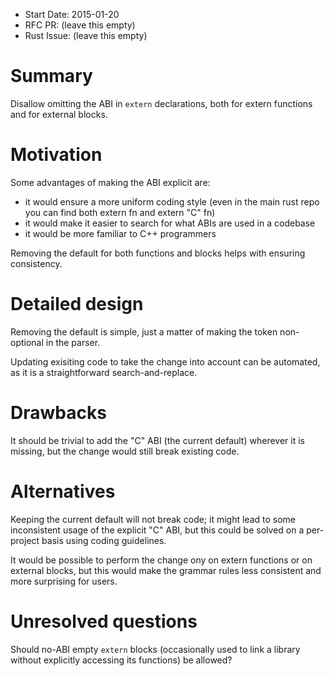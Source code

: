 - Start Date: 2015-01-20
- RFC PR: (leave this empty)
- Rust Issue: (leave this empty)

# Summary

Disallow omitting the ABI in `extern` declarations, both for extern functions and for external blocks.

# Motivation

Some advantages of making the ABI explicit are:
 - it would ensure a more uniform coding style (even in the main rust repo you can find both extern fn and extern "C" fn)
 - it would make it easier to search for what ABIs are used in a codebase
 - it would be more familiar to C++ programmers

Removing the default for both functions and blocks helps with ensuring consistency.

# Detailed design

Removing the default is simple, just a matter of making the token non-optional in the parser.

Updating exisiting code to take the change into account can be automated, as it is a straightforward search-and-replace.

# Drawbacks

It should be trivial to add the "C" ABI (the current default) wherever it is missing, but the change would still break existing code.

# Alternatives

Keeping the current default will not break code; it might lead to some inconsistent usage of the explicit "C" ABI, but this could be solved on a per-project basis using coding guidelines.

It would be possible to perform the change ony on extern functions or on external blocks, but this would make the grammar rules less consistent and more surprising for users.

# Unresolved questions

Should no-ABI empty `extern` blocks (occasionally used to link a library without explicitly accessing its functions) be allowed?
